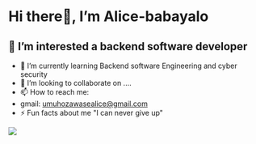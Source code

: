 # Hi there👋, I’m Alice-babayalo
## 👀 I’m interested a backend software developer
- 🌱 I’m currently learning Backend software Engineering and cyber security
- 💞️ I’m looking to collaborate on ....
- 📫 How to reach me:
- gmail: umuhozawasealice@gmail.com
- ⚡ Fun facts about me "I can never give up"

<!---
Alice-babayalo/Alice-babayalo is a ✨ special ✨ repository because its `README.md` (this file) appears on your GitHub profile.
You can click the Preview link to take a look at your changes.
--->
[![](https://visitcount.itsvg.in/api?id=Alice-babayalo&label=Profile%20Views&pretty=false)](https://visitcount.itsvg.in)
